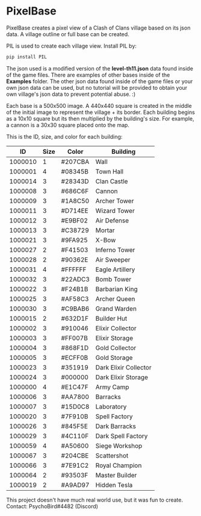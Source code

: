 # PixelBase

PixelBase creates a pixel view of a Clash of Clans village based on its json data. A village outline or full base can be created.

PIL is used to create each village view. Install PIL by:
```sh
pip install PIL
```

The json used is a modified version of the **level-th11.json** data found inside of the game files. There are examples of other bases inside of the **Examples** folder. The other json data found inside of the game files or your own json data can be used, but no tutorial will be provided to obtain your own village's json data to prevent potential abuse. :)

Each base is a 500x500 image. A 440x440 square is created in the middle of the initial image to represent the village + its border. Each building begins as a 10x10 square but its then multiplied by the building's size. For example, a cannon is a 30x30 square placed onto the map.

This is the ID, size, and color for each building:



| ID | Size | Color | Building |
| ------ | ------ | ------ | ------ | 
|1000010 | 1 | #207CBA | Wall
|1000001 | 4 | #08345B | Town Hall
|1000014 | 3 | #28343D | Clan Castle
|1000008 | 3 | #686C6F | Cannon
|1000009 | 3 | #1A8C50 | Archer Tower
|1000011 | 3 | #D714EE | Wizard Tower
|1000012 | 3 | #E9BF02 | Air Defense
|1000013 | 3 | #C38729 | Mortar
|1000021 | 3 | #9FA925 | X-Bow
|1000027 | 2 | #F41503 | Inferno Tower
|1000028 | 2 | #90362E | Air Sweeper
|1000031 | 4 | #FFFFFF | Eagle Artillery
|1000032 | 3 | #22ADC3 | Bomb Tower
|1000022 | 3 | #F24B1B | Barbarian King
|1000025 | 3 | #AF58C3 | Archer Queen
|1000030 | 3 | #C9BAB6 | Grand Warden
|1000015 | 2 | #632D1F | Builder Hut
|1000002 | 3 | #910046 | Elixir Collector
|1000003 | 3 | #FF007B | Elixir Storage
|1000004 | 3 | #868F1D | Gold Collector
|1000005 | 3 | #ECFF0B | Gold Storage
|1000023 | 3 | #351919 | Dark Elixir Collector
|1000024 | 3 | #000000 | Dark Elixir Storage
|1000000 | 4 | #E1C47F | Army Camp
|1000006 | 3 | #AA7800 | Barracks
|1000007 | 3 | #15D0C8 | Laboratory
|1000020 | 3 | #7F910B | Spell Factory
|1000026 | 3 | #845F5E | Dark Barracks
|1000029 | 3 | #4C110F | Dark Spell Factory
|1000059 | 4 | #A50600 | Siege Workshop
|1000067 | 3 | #204CBE | Scattershot
|1000066 | 3 | #7E91C2 | Royal Champion
|1000064 | 2 | #93503F | Master Builder
|1000019 | 2 | #A9AD97 | Hidden Tesla


This project doesn't have much real world use, but it was fun to create. 
Contact: PsychoBird#4482 (Discord)
